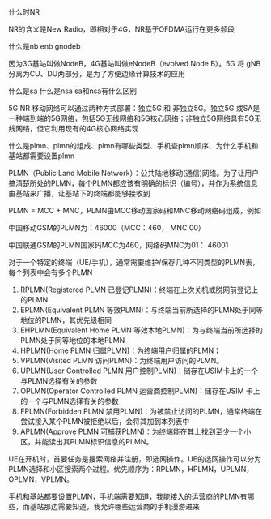 

什么时NR

NR的含义是New Radio，即相对于4G，NR基于OFDMA运行在更多频段

什么是nb enb gnodeb

因为3G基站叫做NodeB，4G基站叫做eNodeB（evolved Node B）。5G 将 gNB分离为CU、DU两部分，是为了方便边缘计算技术的应用

什么是sa 什么是nsa sa和nsa有什么区别

5G NR 移动网络可以通过两种方式部署：独立5G 和 非独立5G。独立5G 或SA是一种端到端的5G网络，包括5G无线网络和5G核心网络；非独立5G网络具有5G无线网络，但它利用现有的4G核心网络实现

什么是plmn、plmn的组成、plmn有哪些类型、手机查plmn顺序、为什么手机和基站都需要设置plmn

PLMN（Public Land Mobile Network）：公共陆地移动(通信)网络。为了让用户搞清楚所处的PLMN，每个PLMN都应该有明确的标识（编号），并作为系统信息由基站来广播，让基站下的终端都能够接收到

PLMN = MCC + MNC，PLMN由MCC移动国家码和MNC移动网络码组成，例如

中国移动GSM的PLMN为：46000（MCC：460， MNC:00）

中国联通GSM的PLMN国家码MCC为460，网络码MNC为01： 46001

对于一个特定的终端（UE/手机），通常需要维护/保存几种不同类型的PLMN表，每个列表中会有多个PLMN

1. RPLMN(Registered PLMN 已登记PLMN)：终端在上次关机或脱网前登记上的PLMN
2. EPLMN(Equivalent PLMN 等效PLMN)：与终端当前所选择的PLMN处于同等地位的PLMN，其优先级相同
3. EHPLMN(Equivalent Home PLMN 等效本地PLMN)：为与终端当前所选择的PLMN处于同等地位的本地PLMN
4. HPLMN(Home PLMN 归属PLMN)：为终端用户归属的PLMN；
5. VPLMN(Visited PLMN 访问PLMN)：为终端用户访问的PLMN。
6. UPLMN(User Controlled PLMN 用户控制PLMN)：储存在USIM卡上的一个与PLMN选择有关的参数
7. OPLMN(Operator Controlled PLMN 运营商控制PLMN)：储存在USIM 卡上的一个与PLMN选择有关的参数
8. FPLMN(Forbidden PLMN 禁用PLMN)：为被禁止访问的PLMN，通常终端在尝试接入某个PLMN被拒绝以后，会将其加到本列表中
9. APLMN(Approve PLMN 可捕获PLMN)：为终端能在其上找到至少一个小区，并能读出其PLMN标识信息的PLMN。

UE在开机时，首要任务是搜索网络并注册，即选网操作。UE的选网操作可以分为PLMN选择和小区搜索两个过程。优先顺序为：RPLMN，HPLMN，UPLMN，OPLMN，VPLMN。

手机和基站都要设置PLMN，手机端需要知道，我能接入的运营商的PLMN有哪些，而基站那边需要知道，我允许哪些运营商的手机漫游进来





























